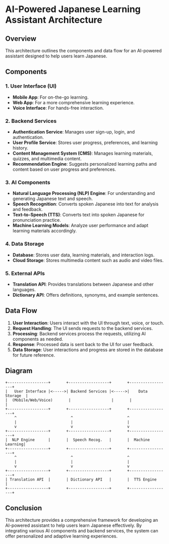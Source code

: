# AI-Powered Japanese Learning Assistant Architecture

## Overview
This architecture outlines the components and data flow for an AI-powered assistant designed to help users learn Japanese.

## Components

### 1. User Interface (UI)
- **Mobile App**: For on-the-go learning.
- **Web App**: For a more comprehensive learning experience.
- **Voice Interface**: For hands-free interaction.

### 2. Backend Services
- **Authentication Service**: Manages user sign-up, login, and authentication.
- **User Profile Service**: Stores user progress, preferences, and learning history.
- **Content Management System (CMS)**: Manages learning materials, quizzes, and multimedia content.
- **Recommendation Engine**: Suggests personalized learning paths and content based on user progress and preferences.

### 3. AI Components
- **Natural Language Processing (NLP) Engine**: For understanding and generating Japanese text and speech.
- **Speech Recognition**: Converts spoken Japanese into text for analysis and feedback.
- **Text-to-Speech (TTS)**: Converts text into spoken Japanese for pronunciation practice.
- **Machine Learning Models**: Analyze user performance and adapt learning materials accordingly.

### 4. Data Storage
- **Database**: Stores user data, learning materials, and interaction logs.
- **Cloud Storage**: Stores multimedia content such as audio and video files.

### 5. External APIs
- **Translation API**: Provides translations between Japanese and other languages.
- **Dictionary API**: Offers definitions, synonyms, and example sentences.

## Data Flow

1. **User Interaction**: Users interact with the UI through text, voice, or touch.
2. **Request Handling**: The UI sends requests to the backend services.
3. **Processing**: Backend services process the requests, utilizing AI components as needed.
4. **Response**: Processed data is sent back to the UI for user feedback.
5. **Data Storage**: User interactions and progress are stored in the database for future reference.

## Diagram

```plaintext
+------------------+       +------------------+       +------------------+
|   User Interface |<----->| Backend Services |<----->|    Data Storage  |
|  (Mobile/Web/Voice)       |                  |       |                  |
+------------------+       +------------------+       +------------------+
    ^                        ^                        ^
    |                        |                        |
    v                        v                        v
+------------------+       +------------------+       +------------------+
|  NLP Engine      |       |  Speech Recog.   |       |  Machine Learning|
+------------------+       +------------------+       +------------------+
    ^                        ^                        ^
    |                        |                        |
    v                        v                        v
+------------------+       +------------------+       +------------------+
| Translation API  |       | Dictionary API   |       |  TTS Engine      |
+------------------+       +------------------+       +------------------+
```

## Conclusion
This architecture provides a comprehensive framework for developing an AI-powered assistant to help users learn Japanese effectively. By integrating various AI components and backend services, the system can offer personalized and adaptive learning experiences.